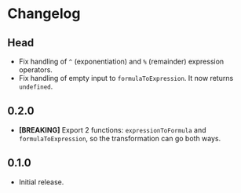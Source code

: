 # Changelog

## Head

- Fix handling of `^` (exponentiation) and `%` (remainder) expression operators.
- Fix handling of empty input to `formulaToExpression`. It now returns `undefined`.

## 0.2.0

- **[BREAKING]** Export 2 functions: `expressionToFormula` and `formulaToExpression`, so the transformation can go both ways.

## 0.1.0

- Initial release.
